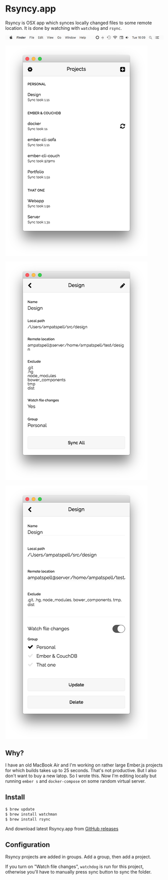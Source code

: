 # Rsyncy.app

Rsyncy is OSX app which synces locally changed files to some remote location. It is done by watching with `watchdog` and `rsync`.

![Navigation bar](https://raw.githubusercontent.com/ampatspell/rsyncy/master/doc/images/navbar.png)

![Rsyncy.app](https://raw.githubusercontent.com/ampatspell/rsyncy/master/doc/images/index.png)

![Project](https://raw.githubusercontent.com/ampatspell/rsyncy/master/doc/images/project.png)

![Project edit](https://raw.githubusercontent.com/ampatspell/rsyncy/master/doc/images/edit.png)

## Why?

I have an old MacBook Air and I'm working on rather large Ember.js projects for which builds takes up to 25 seconds. That's not productive.
But I also don't want to buy a new latop. So I wrote this. Now I'm editing locally but running `ember s` and `docker-compose` on some random virtual server.

## Install

```
$ brew update
$ brew install watchman
$ brew install rsync
```

And download latest Rsyncy.app from [GitHub releases](https://github.com/ampatspell/rsyncy/releases)

## Configuration

Rsyncy projects are added in groups. Add a group, then add a project.

If you turn on "Watch file changes", `watchdog` is run for this project, otherwise you'll have to manually press sync button to sync the folder.
